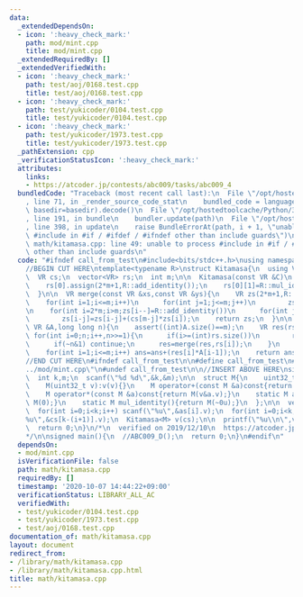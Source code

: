 ```yaml
---
data:
  _extendedDependsOn:
  - icon: ':heavy_check_mark:'
    path: mod/mint.cpp
    title: mod/mint.cpp
  _extendedRequiredBy: []
  _extendedVerifiedWith:
  - icon: ':heavy_check_mark:'
    path: test/aoj/0168.test.cpp
    title: test/aoj/0168.test.cpp
  - icon: ':heavy_check_mark:'
    path: test/yukicoder/0104.test.cpp
    title: test/yukicoder/0104.test.cpp
  - icon: ':heavy_check_mark:'
    path: test/yukicoder/1973.test.cpp
    title: test/yukicoder/1973.test.cpp
  _pathExtension: cpp
  _verificationStatusIcon: ':heavy_check_mark:'
  attributes:
    links:
    - https://atcoder.jp/contests/abc009/tasks/abc009_4
  bundledCode: "Traceback (most recent call last):\n  File \"/opt/hostedtoolcache/Python/3.8.6/x64/lib/python3.8/site-packages/onlinejudge_verify/documentation/build.py\"\
    , line 71, in _render_source_code_stat\n    bundled_code = language.bundle(stat.path,\
    \ basedir=basedir).decode()\n  File \"/opt/hostedtoolcache/Python/3.8.6/x64/lib/python3.8/site-packages/onlinejudge_verify/languages/cplusplus.py\"\
    , line 191, in bundle\n    bundler.update(path)\n  File \"/opt/hostedtoolcache/Python/3.8.6/x64/lib/python3.8/site-packages/onlinejudge_verify/languages/cplusplus_bundle.py\"\
    , line 398, in update\n    raise BundleErrorAt(path, i + 1, \"unable to process\
    \ #include in #if / #ifdef / #ifndef other than include guards\")\nonlinejudge_verify.languages.cplusplus_bundle.BundleErrorAt:\
    \ math/kitamasa.cpp: line 49: unable to process #include in #if / #ifdef / #ifndef\
    \ other than include guards\n"
  code: "#ifndef call_from_test\n#include<bits/stdc++.h>\nusing namespace std;\n#endif\n\
    //BEGIN CUT HERE\ntemplate<typename R>\nstruct Kitamasa{\n  using VR = vector<R>;\n\
    \  VR cs;\n  vector<VR> rs;\n  int m;\n\n  Kitamasa(const VR &C)\n    :cs(C),rs(1),m(C.size()){\n\
    \    rs[0].assign(2*m+1,R::add_identity());\n    rs[0][1]=R::mul_identity();\n\
    \  }\n\n  VR merge(const VR &xs,const VR &ys){\n    VR zs(2*m+1,R::add_identity());\n\
    \    for(int i=1;i<=m;i++)\n      for(int j=1;j<=m;j++)\n        zs[i+j]=zs[i+j]+(xs[i]*ys[j]);\n\
    \n    for(int i=2*m;i>m;zs[i--]=R::add_identity())\n      for(int j=1;j<=m;j++)\n\
    \        zs[i-j]=zs[i-j]+(cs[m-j]*zs[i]);\n    return zs;\n  }\n\n  R calc(const\
    \ VR &A,long long n){\n    assert((int)A.size()==m);\n    VR res(rs[0]);\n   \
    \ for(int i=0;n;i++,n>>=1){\n      if(i>=(int)rs.size())\n        rs.emplace_back(merge(rs[i-1],rs[i-1]));\n\
    \      if(~n&1) continue;\n      res=merge(res,rs[i]);\n    }\n    R ans=R::add_identity();\n\
    \    for(int i=1;i<=m;i++) ans=ans+(res[i]*A[i-1]);\n    return ans;\n  }\n};\n\
    //END CUT HERE\n#ifndef call_from_test\n\n#define call_from_test\n#include \"\
    ../mod/mint.cpp\"\n#undef call_from_test\n\n//INSERT ABOVE HERE\nsigned ABC009_D(){\n\
    \  int k,m;\n  scanf(\"%d %d\",&k,&m);\n\n  struct M{\n    uint32_t v;\n    M(){*this=add_identity();}\n\
    \    M(uint32_t v):v(v){}\n    M operator+(const M &a)const{return M(v^a.v);}\n\
    \    M operator*(const M &a)const{return M(v&a.v);}\n    static M add_identity(){return\
    \ M(0);}\n    static M mul_identity(){return M(~0u);}\n  };\n\n  vector<M> as(k),cs(k);\n\
    \  for(int i=0;i<k;i++) scanf(\"%u\",&as[i].v);\n  for(int i=0;i<k;i++) scanf(\"\
    %u\",&cs[k-(i+1)].v);\n  Kitamasa<M> v(cs);\n\n  printf(\"%u\\n\",v.calc(as,--m).v);\n\
    \  return 0;\n}\n/*\n  verified on 2019/12/10\n  https://atcoder.jp/contests/abc009/tasks/abc009_4\n\
    */\n\nsigned main(){\n  //ABC009_D();\n  return 0;\n}\n#endif\n"
  dependsOn:
  - mod/mint.cpp
  isVerificationFile: false
  path: math/kitamasa.cpp
  requiredBy: []
  timestamp: '2020-10-07 14:44:22+09:00'
  verificationStatus: LIBRARY_ALL_AC
  verifiedWith:
  - test/yukicoder/0104.test.cpp
  - test/yukicoder/1973.test.cpp
  - test/aoj/0168.test.cpp
documentation_of: math/kitamasa.cpp
layout: document
redirect_from:
- /library/math/kitamasa.cpp
- /library/math/kitamasa.cpp.html
title: math/kitamasa.cpp
---
```

